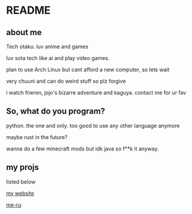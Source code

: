 # README

## about me

Tech otaku. luv anime and games

luv sota tech like ai and play video games.

plan to use Arch Linux but cant afford a new computer, so lets wait

very chuuni and can do weird stuff so plz forgive

i watch frieren, jojo's bizarre adventure and kaguya. contact me for ur fav

## So, what do you program?

python. the one and only. too good to use any other language anymore

maybe rust in the future?

wanna do a few minecraft mods but idk java so f**k it anyway.

## my projs

listed below

[my website](github.com/moraxborax/moraxborax.github.io)

[me-ru](github.com/moraxborax/me-ru)

